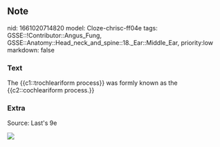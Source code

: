 ## Note
nid: 1661020714820
model: Cloze-chrisc-ff04e
tags: GSSE::!Contributor::Angus_Fung, GSSE::Anatomy::Head_neck_and_spine::18._Ear::Middle_Ear, priority:low
markdown: false

### Text
The {{c1::trochleariform process}} was formly known as the {{c2::cochleariform process.}}

### Extra
Source: Last's 9e
<div><img src=
"paste-6aedcaa94de73f0237a1a4b9d090ab083e4e77f7.jpg"></div>
